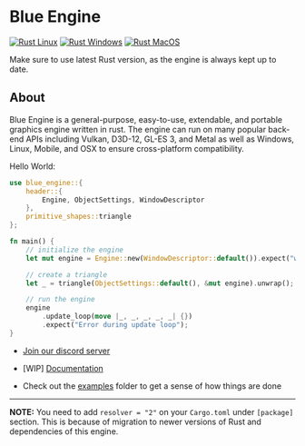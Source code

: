 # Blue Engine

[![Rust Linux](https://github.com/ElhamAryanpur/BlueEngine/actions/workflows/rust-linux.yml/badge.svg)](https://github.com/ElhamAryanpur/BlueEngine/actions/workflows/rust-linux.yml)
[![Rust Windows](https://github.com/ElhamAryanpur/BlueEngine/actions/workflows/rust-win.yml/badge.svg)](https://github.com/ElhamAryanpur/BlueEngine/actions/workflows/rust-win.yml)
[![Rust MacOS](https://github.com/ElhamAryanpur/BlueEngine/actions/workflows/rust-osx.yml/badge.svg)](https://github.com/ElhamAryanpur/BlueEngine/actions/workflows/rust-osx.yml)

Make sure to use latest Rust version, as the engine is always kept up to date.

## About

Blue Engine is a general-purpose, easy-to-use, extendable, and portable graphics engine written in rust. The engine can run on many popular back-end APIs including Vulkan, D3D-12, GL-ES 3, and Metal as well as Windows, Linux, Mobile, and OSX to ensure cross-platform compatibility.

Hello World:

```rust
use blue_engine::{
    header::{
        Engine, ObjectSettings, WindowDescriptor
    },
    primitive_shapes::triangle
};

fn main() {
    // initialize the engine
    let mut engine = Engine::new(WindowDescriptor::default()).expect("win");

    // create a triangle
    let _ = triangle(ObjectSettings::default(), &mut engine).unwrap();

    // run the engine
    engine
        .update_loop(move |_, _, _, _, _| {})
        .expect("Error during update loop");
}
```

* [Join our discord server](https://discord.gg/s7xsj9q)

* [WIP] [Documentation](https://aryanpurtech.github.io/BlueEngineDocs/)

* Check out the [examples](https://github.com/AryanpurTech/BlueEngine/tree/master/examples) folder to get a sense of how things are done

---

**NOTE:** You need to add `resolver = "2"` on your `Cargo.toml` under `[package]` section. This is because of migration to newer versions of Rust and dependencies of this engine.
